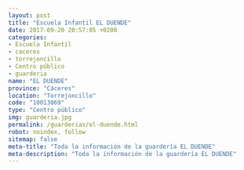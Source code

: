 ```yaml
---
layout: post
title: "Escuela Infantil EL DUENDE"
date: 2017-09-20 20:57:05 +0200
categories:
- Escuela Infantil
- caceres
- torrejoncillo
- Centro público
- guarderia
name: "EL DUENDE"
province: "Cáceres"
location: "Torrejoncillo"
code: "10013069"
type: "Centro público"
img: guarderia.jpg
permalink: /guarderias/el-duende.html
robot: noindex, follow
sitemap: false
meta-title: "Toda la información de la guardería EL DUENDE"
meta-description: "Toda la información de la guardería EL DUENDE"
---
```

